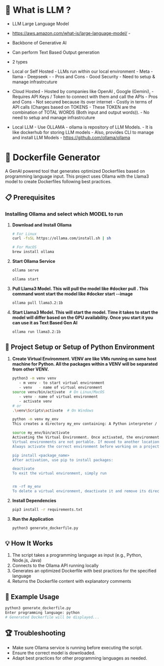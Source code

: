 # 🐳 What is LLM ? 

- LLM Large Language Model
- https://aws.amazon.com/what-is/large-language-model/
        - 
- Backbone of Generative AI
- Can perform Text Based Output generation
- 2 types
- Local or Self Hosted
        - LLMs run within our local environment
        - Meta - llama
        - Deepseek -
        - Pros and Cons
            - Good Security
            - Need to setup & manage infrastrcuture 
  
- Cloud Hosted
        - Hosted by companies like OpenAI , Google (Gemini),
        - Requires API Keys / Token to connect with them and call the APIs
        - Pros and Cons
            - Not secured because its over internet
            - Costly in terms of API calls (Charges based on TOKENS - These TOKEN are the combination of TOTAL WORDS (Both input and output words)).
            - No need to setup and manage infrastrcuture

- Local LLM 
        - Use OLLAMA
        - ollama is repository of LLM Models.
        - It is like dockerhub for storing LLM models
        - Also, provides CLI to manage and install LLM Models
        - https://github.com/ollama/ollama

# 🐳 Dockerfile Generator

A GenAI powered tool that generates optimized Dockerfiles based on programming language input. This project uses Ollama with the Llama3 model to create Dockerfiles following best practices.

## 📋 Prerequisites

### Installing Ollama and select which MODEL to run

1. **Download and Install Ollama**
   ```bash
   # For Linux
   curl -fsSL https://ollama.com/install.sh | sh

   # For MacOS
   brew install ollama
   ```

2. **Start Ollama Service**
   ```bash
   ollama serve

   ollama start
   ```

3. **Pull Llama3 Model. This will pull the model like #docker pull <image>. This command wont start the model like #docker start --image <some-image>**
   ```bash
   ollama pull llama3.2:1b
   ```

4. **Start Llama3 Model. This will start the model. Time it takes to start the model will differ based on the GPU availability. Once you start it you can use it as Text Based Gen AI**
   ```bash
   ollama run llama3.2:1b
   ```

## 🚀 Project Setup or Setup of Python Environment 

1. **Create Virtual Environment. VENV are like VMs running on same host machine for Python. All the packages within a VENV will be separated from other VENV.**
   ```bash
   python3 -m venv venv
      - m venv - to start virtual environment
      - venv   - name of virtual environment 
   source venv/bin/activate  # On Linux/MacOS
      - venv - name of virtual environment
      - activate venv 
   # or
   .\venv\Scripts\activate  # On Windows
   ```

   ```bash
   python -m venv my_env
   This creates a directory my_env containing: A Python interpreter / A site-packages directory for installed libraries / Activation scripts for different shells

   source my_env/bin/activate
   Activating the Virtual Environment. Once activated, the environment's name appears in the terminal prompt, indicating that it is active. 
   Virtual environments are not portable. If moved to another location, they may break. It is recommended to recreate the environment instead
   Always activate the correct environment before working on a project to avoid dependency issues

   pip install <package_name>
   After activation, use pip to install packages:

   deactivate
   To exit the virtual environment, simply run


   rm -rf my_env
   To delete a virtual environment, deactivate it and remove its directory:
   
   ```

2. **Install Dependencies**
   ```bash
   pip3 install -r requirements.txt
   ```

3. **Run the Application**
   ```bash
   python3 generate_dockerfile.py
   ```

## 💡 How It Works

1. The script takes a programming language as input (e.g., Python, Node.js, Java)
2. Connects to the Ollama API running locally
3. Generates an optimized Dockerfile with best practices for the specified language
4. Returns the Dockerfile content with explanatory comments

## 📝 Example Usage

```bash
python3 generate_dockerfile.py
Enter programming language: python
# Generated Dockerfile will be displayed...
```

## 🏆 Troubleshooting
- Make sure Ollama service is running before executing the script.
- Ensure the correct model is downloaded.
- Adapt best practices for other programming languages as needed.
